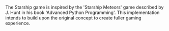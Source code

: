 The Starship game is inspired by the 'Starship Meteors' game described by J. Hunt in his book 'Advanced Python Programming'. This implementation intends to build upon the original concept to create fuller gaming experience.
